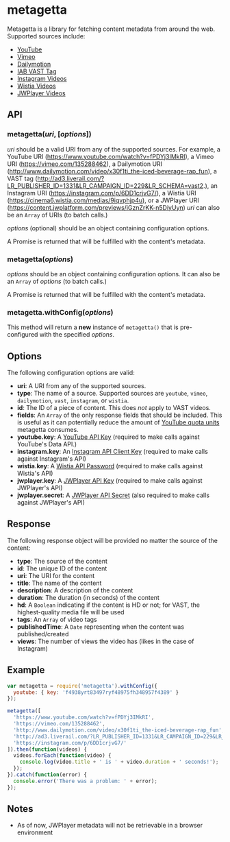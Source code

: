 metagetta
=========

Metagetta is a library for fetching content metadata from around the web. Supported sources include:

* [YouTube](https://www.youtube.com/)
* [Vimeo](https://vimeo.com/)
* [Dailymotion](http://www.dailymotion.com/)
* [IAB VAST Tag](http://www.iab.net/guidelines/508676/digitalvideo/vsuite/vast/vast_copy)
* [Instagram Videos](https://www.instagram.com/)
* [Wistia Videos](http://wistia.com/hub)
* [JWPlayer Videos](http://www.jwplayer.com/)

API
---
### metagetta(*uri*, [*options*])
*uri* should be a valid URI from any of the supported sources. For example, a YouTube URI (https://www.youtube.com/watch?v=fPDYj3IMkRI), a Vimeo URI (https://vimeo.com/135288462), a Dailymotion URI (http://www.dailymotion.com/video/x30f1ti_the-iced-beverage-rap_fun), a VAST tag (http://ad3.liverail.com/?LR_PUBLISHER_ID=1331&LR_CAMPAIGN_ID=229&LR_SCHEMA=vast2.), an Instagram URI (https://instagram.com/p/6DD1crjvG7/), a Wistia URI (https://cinema6.wistia.com/medias/9iqvphjp4u), or a JWPlayer URI (https://content.jwplatform.com/previews/iGznZrKK-n5DiyUyn) *uri* can also be an ```Array``` of URIs (to batch calls.)

*options* (optional) should be an object containing configuration options.

A Promise is returned that will be fulfilled with the content's metadata.

### metagetta(*options*)
*options* should be an object containing configuration options. It can also be an ```Array``` of *options* (to batch calls.)

A Promise is returned that will be fulfilled with the content's metadata.

### metagetta.withConfig(*options*)
This method will return a **new** instance of ```metagetta()``` that is pre-configured with the specified *options*.

Options
-------
The following configuration options are valid:

* **uri**: A URI from any of the supported sources.
* **type**: The name of a source. Supported sources are ```youtube```, ```vimeo```, ```dailymotion```, ```vast```, ```instagram```, or ```wistia```.
* **id**: The ID of a piece of content. This does *not* apply to VAST videos.
* **fields**: An ```Array``` of the only response fields that should be included. This is useful as it can potentially reduce the amount of [YouTube quota units](https://developers.google.com/youtube/v3/getting-started#quota) metagetta consumes.
* **youtube.key**: A [YouTube API Key](https://developers.google.com/youtube/android/player/register#Create_API_Keys) (required to make calls against YouTube's Data API.)
* **instagram.key**: An [Instagram API Client Key](https://instagram.com/developer/) (required to make calls against Instagram's API)
* **wistia.key**: A [Wistia API Password](http://wistia.com/doc/data-api#making_requests) (required to make calls against Wistia's API)
* **jwplayer.key**: A [JWPlayer API Key](http://apidocs.jwplayer.com/authentication.html) (required to make calls against JWPlayer's API)
* **jwplayer.secret**: A [JWPlayer API Secret](http://apidocs.jwplayer.com/authentication.html) (also required to make calls against JWPlayer's API)

Response
--------
The following response object will be provided no matter the source of the content:

* **type**: The source of the content
* **id**: The unique ID of the content
* **uri**: The URI for the content
* **title**: The name of the content
* **description**: A description of the content
* **duration**: The duration (in seconds) of the content
* **hd**: A ```Boolean``` indicating if the content is HD or not; for VAST, the highest-quality media file will be used
* **tags**: An ```Array``` of video tags
* **publishedTime**: A ```Date``` representing when the content was published/created
* **views**: The number of views the video has (likes in the case of Instagram)

Example
-------
```javascript
var metagetta = require('metagetta').withConfig({
  youtube: { key: 'f4938yrt83497ryf48975fh348957f4389' }
});

metagetta([
  'https://www.youtube.com/watch?v=fPDYj3IMkRI',
  'https://vimeo.com/135288462',
  'http://www.dailymotion.com/video/x30f1ti_the-iced-beverage-rap_fun',
  'http://ad3.liverail.com/?LR_PUBLISHER_ID=1331&LR_CAMPAIGN_ID=229&LR_SCHEMA=vast2',
  'https://instagram.com/p/6DD1crjvG7/'
]).then(function(videos) {
  videos.forEach(function(video) {
    console.log(video.title + ' is ' + video.duration + ' seconds!');
  });
}).catch(function(error) {
  console.error('There was a problem: ' + error);
});
```

Notes
-------
* As of now, JWPlayer metadata will not be retrievable in a browser environment
